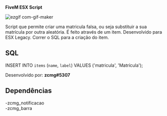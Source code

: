 **FiveM ESX Script**</br>

![ezgif com-gif-maker](https://user-images.githubusercontent.com/88593228/194432921-32a785f0-8572-4ae2-a821-4fd5891ce206.gif)

Script que permite criar uma matricula falsa, ou seja substituir a sua matrícula por outra aleatória. É feito através de um item. Desenvolvido para ESX Legacy.
Correr o SQL para a criação do item.

## SQL
INSERT INTO `items` (`name`, `label`) VALUES ('matricula', 'Matrícula');

Desenvolvido por: **zcmg#5307**</br>

## Dependências
-zcmg_notificacao</br>
-zcmg_barra
